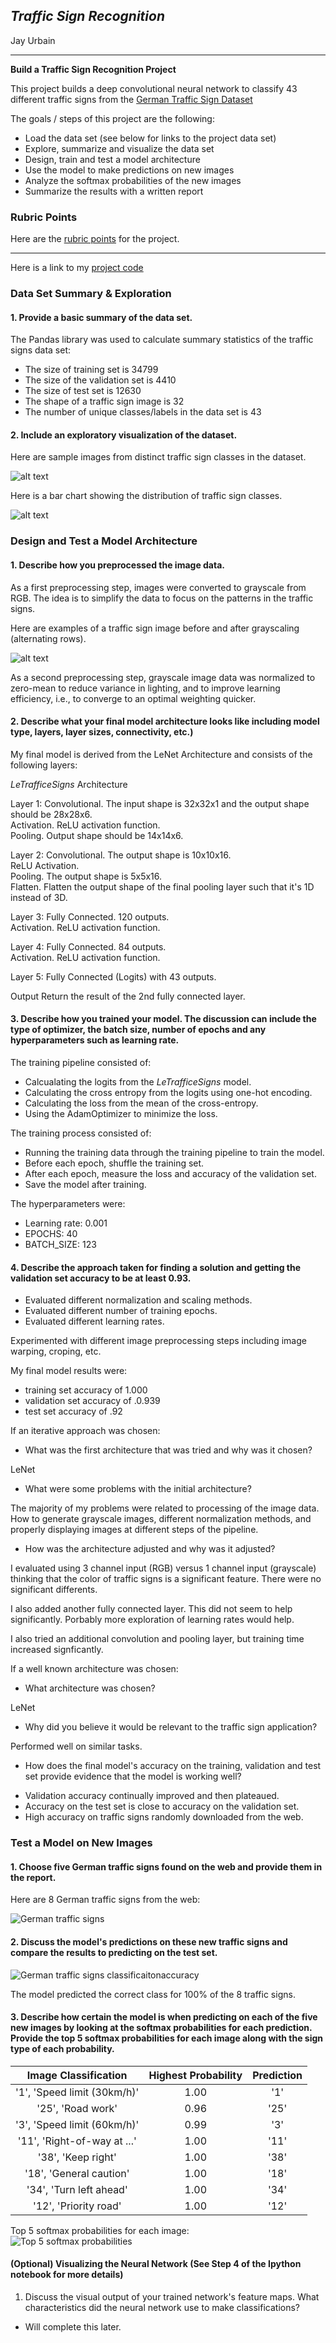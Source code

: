 ## *Traffic Sign Recognition*

Jay Urbain

---

**Build a Traffic Sign Recognition Project**

This project builds a deep convolutional neural network to classify 43 different traffic signs from the [German Traffic Sign Dataset](http://benchmark.ini.rub.de/?section=gtsrb&subsection=dataset)

The goals / steps of this project are the following:
* Load the data set (see below for links to the project data set)
* Explore, summarize and visualize the data set
* Design, train and test a model architecture
* Use the model to make predictions on new images
* Analyze the softmax probabilities of the new images
* Summarize the results with a written report

[//]: # (Image References)

[image1]: ./examples/visualization.jpg "Visualization"
[image2]: ./examples/grayscale.jpg "Grayscaling"
[image3]: ./examples/random_noise.jpg "Random Noise"
[image4]: ./examples/placeholder.png "Traffic Sign 1"
[image5]: ./examples/placeholder.png "Traffic Sign 2"
[image6]: ./examples/placeholder.png "Traffic Sign 3"
[image7]: ./examples/placeholder.png "Traffic Sign 4"
[image8]: ./examples/placeholder.png "Traffic Sign 5"

### Rubric Points
Here are the [rubric points](https://review.udacity.com/#!/rubrics/481/view) for the project.

---

Here is a link to my [project code](https://github.com/jayurbain/self-driving-car/blob/master/CarND-Traffic-Sign-Classifier-Project/Traffic_Sign_Classifier.ipynb)

### Data Set Summary & Exploration

#### 1. Provide a basic summary of the data set. 

The Pandas library was used to calculate summary statistics of the traffic signs data set:

* The size of training set is 34799
* The size of the validation set is 4410
* The size of test set is 12630
* The shape of a traffic sign image is 32
* The number of unique classes/labels in the data set is 43

#### 2. Include an exploratory visualization of the dataset.

Here are sample images from distinct traffic sign classes in the dataset.

![alt text](images/init_images.png)

Here is a bar chart showing the distribution of traffic sign classes.

![alt text](images/image_histogram.png)

### Design and Test a Model Architecture

#### 1. Describe how you preprocessed the image data. 

As a first preprocessing step, images were converted to grayscale from RGB. The idea is to simplify the data to focus on the patterns in the traffic signs.

Here are examples of a traffic sign image before and after grayscaling (alternating rows).

![alt text](images/image_rgb_gray.png)

As a second preprocessing step, grayscale image data was normalized to zero-mean to reduce variance in lighting, and to improve learning efficiency, i.e., to converge to an optimal weighting quicker.

#### 2. Describe what your final model architecture looks like including model type, layers, layer sizes, connectivity, etc.) 

My final model is derived from the LeNet Architecture and consists of the following layers:

*LeTrafficeSigns* Architecture 

Layer 1: Convolutional. The input shape is 32x32x1 and the output shape should be 28x28x6.  
Activation. ReLU activation function.  
Pooling. Output shape should be 14x14x6.  

Layer 2: Convolutional. The output shape is 10x10x16.  
ReLU Activation.   
Pooling. The output shape is 5x5x16.  
Flatten. Flatten the output shape of the final pooling layer such that it's 1D instead of 3D.   

Layer 3: Fully Connected. 120 outputs.  
Activation. ReLU activation function.  

Layer 4: Fully Connected. 84 outputs.  
Activation. ReLU activation function.  

Layer 5: Fully Connected (Logits) with 43 outputs.  

Output 
Return the result of the 2nd fully connected layer.  


#### 3. Describe how you trained your model. The discussion can include the type of optimizer, the batch size, number of epochs and any hyperparameters such as learning rate.

The training pipeline consisted of:
- Calcualating the logits from the *LeTrafficeSigns* model.  
- Calculating the cross entropy from the logits using one-hot encoding.  
- Calculating the loss from the mean of the cross-entropy.   
- Using the AdamOptimizer to minimize the loss.

The training process consisted of:  
- Running the training data through the training pipeline to train the model.  
- Before each epoch, shuffle the training set.  
- After each epoch, measure the loss and accuracy of the validation set.  
- Save the model after training.

The hyperparameters were:  
- Learning rate: 0.001  
- EPOCHS: 40
- BATCH_SIZE: 123

#### 4. Describe the approach taken for finding a solution and getting the validation set accuracy to be at least 0.93. 

- Evaluated different normalization and scaling methods.
- Evaluated different number of training epochs.
- Evaluated different learning rates.

Experimented with different image preprocessing steps including image warping, croping, etc.

My final model results were:
* training set accuracy of 1.000
* validation set accuracy of .0.939 
* test set accuracy of .92

If an iterative approach was chosen:
* What was the first architecture that was tried and why was it chosen?

LeNet

* What were some problems with the initial architecture?

The majority of my problems were related to processing of the image data. How to generate grayscale images, different normalization methods, and properly displaying images at different steps of the pipeline.

* How was the architecture adjusted and why was it adjusted? 

I evaluated using 3 channel input (RGB) versus 1 channel input (grayscale) thinking that the color of traffic signs is a significant feature. There were no significant differents.

I also added another fully connected layer. This did not seem to help significantly. Porbably more exploration of learning rates would help.

I also tried an additional convolution and pooling layer, but training time increased signficantly.

If a well known architecture was chosen:  
* What architecture was chosen?  

LeNet  

* Why did you believe it would be relevant to the traffic sign application?  

Performed well on similar tasks.

* How does the final model's accuracy on the training, validation and test set provide evidence that the model is working well?
 
- Validation accuracy continually improved and then plateaued.  
- Accuracy on the test set is close to accuracy on the validation set.  
- High accuracy on traffic signs randomly downloaded from the web.


### Test a Model on New Images

#### 1. Choose five German traffic signs found on the web and provide them in the report. 

Here are 8 German traffic signs from the web:

![German traffic signs](images/wild_images.png)

#### 2. Discuss the model's predictions on these new traffic signs and compare the results to predicting on the test set. 

![German traffic signs classificaitonaccuracy](images/wild_images_accuracy.png)

The model predicted the correct class for 100% of the 8 traffic signs.

#### 3. Describe how certain the model is when predicting on each of the five new images by looking at the softmax probabilities for each prediction. Provide the top 5 softmax probabilities for each image along with the sign type of each probability.   

| Image Classification        | Highest Probability | Prediction |
|:---------------------------:|:-------------------:|:----------:|
| '1', 'Speed limit (30km/h)' | 1.00                | '1'        |   
| '25', 'Road work'           | 0.96                | '25'       |   
| '3', 'Speed limit (60km/h)' | 0.99                | '3'        |   
| '11', 'Right-of-way at ...' | 1.00                | '11'       |   
| '38', 'Keep right'          | 1.00                | '38'       |   
| '18', 'General caution'     | 1.00                | '18'       |   
| '34', 'Turn left ahead'     | 1.00                | '34'       |   
| '12', 'Priority road'       | 1.00                | '12'       |   

Top 5 softmax probabilities for each image:  
![Top 5 softmax probabilities](images/top5-softmax.png) 

#### (Optional) Visualizing the Neural Network (See Step 4 of the Ipython notebook for more details)  
1. Discuss the visual output of your trained network's feature maps. What characteristics did the neural network use to make classifications?

- Will complete this later.  


